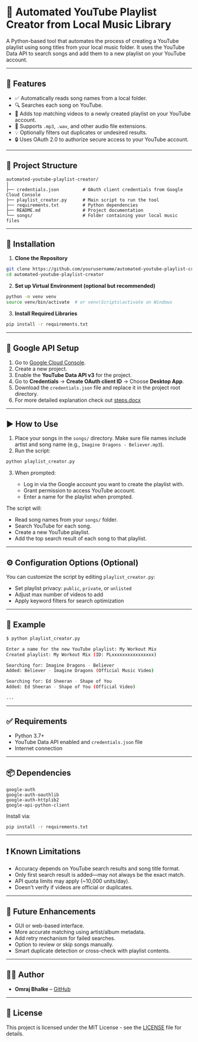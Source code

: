 # 🎵 Automated YouTube Playlist Creator from Local Music Library

A Python-based tool that automates the process of creating a YouTube playlist using song titles from your local music folder. It uses the YouTube Data API to search songs and add them to a new playlist on your YouTube account.

---

## 📌 Features

* ✅ Automatically reads song names from a local folder.
* 🔍 Searches each song on YouTube.
* 🎥 Adds top matching videos to a newly created playlist on your YouTube account.
* 📂 Supports `.mp3`, `.wav`, and other audio file extensions.
* 💡 Optionally filters out duplicates or undesired results.
* 🔒 Uses OAuth 2.0 to authorize secure access to your YouTube account.

---

## 📁 Project Structure

```
automated-youtube-playlist-creator/
│
├── credentials.json         # OAuth client credentials from Google Cloud Console
├── playlist_creator.py      # Main script to run the tool
├── requirements.txt         # Python dependencies
├── README.md                # Project documentation
└── songs/                   # Folder containing your local music files
```

---

## 🔧 Installation

1. **Clone the Repository**

```bash
git clone https://github.com/yourusername/automated-youtube-playlist-creator.git
cd automated-youtube-playlist-creator
```

2. **Set up Virtual Environment (optional but recommended)**

```bash
python -m venv venv
source venv/bin/activate  # or venv\Scripts\activate on Windows
```

3. **Install Required Libraries**

```bash
pip install -r requirements.txt
```

---

## 🔐 Google API Setup

1. Go to [Google Cloud Console](https://console.cloud.google.com/).
2. Create a new project.
3. Enable the **YouTube Data API v3** for the project.
4. Go to **Credentials** → **Create OAuth client ID** → Choose **Desktop App**.
5. Download the `credentials.json` file and replace it in the project root directory.
6. For more detailed explanation check out [steps.docx](steps.docx)
---

## ▶️ How to Use

1. Place your songs in the `songs/` directory. Make sure file names include artist and song name (e.g., `Imagine Dragons - Believer.mp3`).
2. Run the script:

```bash
python playlist_creator.py
```

3. When prompted:

   * Log in via the Google account you want to create the playlist with.
   * Grant permission to access YouTube account.
   * Enter a name for the playlist when prompted.

The script will:

* Read song names from your `songs/` folder.
* Search YouTube for each song.
* Create a new YouTube playlist.
* Add the top search result of each song to that playlist.

---

## ⚙️ Configuration Options (Optional)

You can customize the script by editing `playlist_creator.py`:

* Set playlist privacy: `public`, `private`, or `unlisted`
* Adjust max number of videos to add
* Apply keyword filters for search optimization

---

## 🧪 Example

```bash
$ python playlist_creator.py

Enter a name for the new YouTube playlist: My Workout Mix
Created playlist: My Workout Mix (ID: PLxxxxxxxxxxxxxxxx)

Searching for: Imagine Dragons - Believer
Added: Believer - Imagine Dragons (Official Music Video)

Searching for: Ed Sheeran - Shape of You
Added: Ed Sheeran - Shape of You (Official Video)

...
```

---

## ✅ Requirements

* Python 3.7+
* YouTube Data API enabled and `credentials.json` file
* Internet connection

---

## 📦 Dependencies

```
google-auth
google-auth-oauthlib
google-auth-httplib2
google-api-python-client
```

Install via:

```bash
pip install -r requirements.txt
```

---

## ❗ Known Limitations

* Accuracy depends on YouTube search results and song title format.
* Only first search result is added—may not always be the exact match.
* API quota limits may apply (\~10,000 units/day).
* Doesn't verify if videos are official or duplicates.

---

## 🚀 Future Enhancements

* GUI or web-based interface.
* More accurate matching using artist/album metadata.
* Add retry mechanism for failed searches.
* Option to review or skip songs manually.
* Smart duplicate detection or cross-check with playlist contents.

---

## 🧑‍💻 Author

* **Omraj Bhalke** – [GitHub](https://github.com/omrajbhalke)

---

## 📜 License

This project is licensed under the MIT License - see the [LICENSE](LICENSE) file for details.
